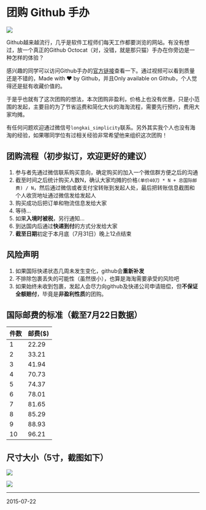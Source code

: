团购 Github 手办
===
![](https://cdn.shopify.com/s/files/1/0051/4802/products/mona-1_1024x1024.jpg?v=1422555084)

Github越来越流行，几乎是软件工程师们每天工作都要浏览的网站。有没有想过，放一个真正的Github Octocat（对，没错，就是那只猫）手办在你旁边是一种怎样的体验？

感兴趣的同学可以访问Github手办的[官方链接](https://github.myshopify.com/products/5-inch-octocat-figurine)查看一下。通过视频可以看到质量还是不错的，Made with ♥ by Github，并且Only available on Github，个人觉得还是挺有收藏价值的。

于是乎也就有了这次团购的想法，本次团购非盈利，价格上也没有优惠，只是小范围的发起，主要目的为了节省运费和简化大伙的海淘流程，需要先行预约，费用大家均摊。

有任何问题欢迎通过微信号``longkai_simplicity``联系。另外其实我个人也没有海淘的经验，如果哪同学位有过相关经验非常希望他来组织这次团购！

## 团购流程（初步拟订，欢迎更好的建议）
1. 参与者先通过微信联系购买意向，确定购买的加入一个微信群方便之后的沟通
2. 截至时间之后统计购买人数N，确认大家均摊的价格``(单价40刀 * N + 总国际邮费) / N``，然后通过微信或者支付宝转账到发起人处，最后把转账信息截图和个人收货地址通过微信发给发起人
3. 购买成功后把订单和物流信息发给大家
4. 等待...
5. 如果**入境时被税**，另行通知...
6. 到达国内后通过**快递到付**的方式分发给大家
7. **截至日期**初定于本月底（7月31日）晚上12点结束

## 风险声明
1. 如果国际快递状态几周未发生变化，github会**重新补发**
2. 不排除包裹丢失的可能性（虽然很小），也算是海淘需要承受的风险吧
3. 如果始终未收到包裹，发起人会尽力向github及快递公司申请赔偿，但**不保证全额赔付**，毕竟是**非盈利性质**的团购。

## 国际邮费的标准（截至7月22日数据）
件数 | 邮费($)
-----|---------
1    | 22.29
2    | 33.21
3    | 41.94
4    | 70.73
5    | 74.37
6    | 78.01
7    | 81.65
8    | 85.29
9    | 88.93
10   | 96.21

## 尺寸大小（5寸，截图如下）
![](http://upload-images.jianshu.io/upload_images/64809-2985e20781ee8ece.png?imageMogr2/auto-orient/strip|imageView2/2/w/1240)

![](https://cdn.shopify.com/s/files/1/0051/4802/products/mona-2_1024x1024.jpg?v=1422555084)

---
2015-07-22
